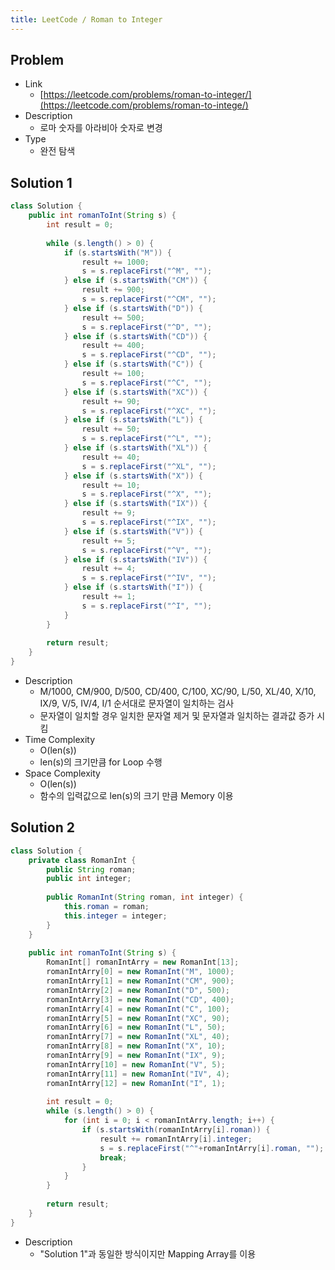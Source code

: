```yaml
---
title: LeetCode / Roman to Integer
---
```


## Problem

* Link
  * [https://leetcode.com/problems/roman-to-integer/](https://leetcode.com/problems/roman-to-intege/)
* Description
  * 로마 숫자를 아라비아 숫자로 변경
* Type
  * 완전 탐색

## Solution 1

```java {caption="Solution 1", linenos=table}
class Solution {
    public int romanToInt(String s) {
        int result = 0;
        
        while (s.length() > 0) {
            if (s.startsWith("M")) {
                result += 1000;
                s = s.replaceFirst("^M", "");
            } else if (s.startsWith("CM")) {
                result += 900;
                s = s.replaceFirst("^CM", "");
            } else if (s.startsWith("D")) {
                result += 500;
                s = s.replaceFirst("^D", "");
            } else if (s.startsWith("CD")) {
                result += 400;
                s = s.replaceFirst("^CD", "");
            } else if (s.startsWith("C")) {
                result += 100;
                s = s.replaceFirst("^C", "");
            } else if (s.startsWith("XC")) {
                result += 90;
                s = s.replaceFirst("^XC", "");
            } else if (s.startsWith("L")) {
                result += 50;
                s = s.replaceFirst("^L", "");
            } else if (s.startsWith("XL")) {
                result += 40;
                s = s.replaceFirst("^XL", "");
            } else if (s.startsWith("X")) {
                result += 10;
                s = s.replaceFirst("^X", "");
            } else if (s.startsWith("IX")) {
                result += 9;
                s = s.replaceFirst("^IX", "");
            } else if (s.startsWith("V")) {
                result += 5;
                s = s.replaceFirst("^V", "");
            } else if (s.startsWith("IV")) {
                result += 4;
                s = s.replaceFirst("^IV", "");
            } else if (s.startsWith("I")) {
                result += 1;
                s = s.replaceFirst("^I", "");
            }
        }
        
        return result;
    }
}
```

* Description
  * M/1000, CM/900, D/500, CD/400, C/100, XC/90, L/50, XL/40, X/10, IX/9, V/5, IV/4, I/1 순서대로 문자열이 일치하는 검사
  * 문자열이 일치할 경우 일치한 문자열 제거 및 문자열과 일치하는 결과값 증가 시킴
* Time Complexity
  * O(len(s))
  * len(s)의 크기만큼 for Loop 수행
* Space Complexity
  * O(len(s))
  * 함수의 입력값으로 len(s)의 크기 만큼 Memory 이용

## Solution 2

```java {caption="Solution 2", linenos=table}
class Solution {
    private class RomanInt {
        public String roman;
        public int integer;
        
        public RomanInt(String roman, int integer) {
            this.roman = roman;
            this.integer = integer;
        }
    }
    
    public int romanToInt(String s) {
        RomanInt[] romanIntArry = new RomanInt[13];
        romanIntArry[0] = new RomanInt("M", 1000);
        romanIntArry[1] = new RomanInt("CM", 900);
        romanIntArry[2] = new RomanInt("D", 500);
        romanIntArry[3] = new RomanInt("CD", 400);
        romanIntArry[4] = new RomanInt("C", 100);
        romanIntArry[5] = new RomanInt("XC", 90);
        romanIntArry[6] = new RomanInt("L", 50);
        romanIntArry[7] = new RomanInt("XL", 40);
        romanIntArry[8] = new RomanInt("X", 10);
        romanIntArry[9] = new RomanInt("IX", 9);
        romanIntArry[10] = new RomanInt("V", 5);
        romanIntArry[11] = new RomanInt("IV", 4);
        romanIntArry[12] = new RomanInt("I", 1);
        
        int result = 0;
        while (s.length() > 0) {
            for (int i = 0; i < romanIntArry.length; i++) {
                if (s.startsWith(romanIntArry[i].roman)) {
                    result += romanIntArry[i].integer;
                    s = s.replaceFirst("^"+romanIntArry[i].roman, "");
                    break;
                }
            }
        }
        
        return result;
    }
}
```

* Description
  * "Solution 1"과 동일한 방식이지만 Mapping Array를 이용